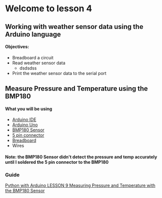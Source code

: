 # Welcome to lesson 4

## Working with weather sensor data using the Arduino language

#### Objectives:
- Breadboard a circuit
- Read weather sensor data
  - dsdsdss
- Print the weather sensor data to the serial port

## Measure Pressure and Temperature using the BMP180

#### What you will be using
- [Arduino IDE](https://github.com/StateFarm-STEM/pyinthesky/blob/main/lesson4/screenshots/arduino-ide.png)
- [Arduino Uno](https://github.com/StateFarm-STEM/pyinthesky/blob/main/lesson4/screenshots/arduino-uno-r3.png)
- [BMP180 Sensor](https://github.com/StateFarm-STEM/pyinthesky/blob/main/lesson4/screenshots/bmp180.png)
- [5 pin connector](https://github.com/StateFarm-STEM/pyinthesky/blob/main/lesson4/screenshots/5-pin-connector.png)
- [Breadboard](https://github.com/StateFarm-STEM/pyinthesky/blob/main/lesson4/screenshots/breadboard.png)
- Wires

#### Note: the BMP180 Sensor didn't detect the pressure and temp accurately until I soldered the 5 pin connector to the BMP180<br>

### Guide
[Python with Arduino LESSON 9 Measuring Pressure and Temperature with the BMP180 Sensor](https://toptechboy.com/python-with-arduino-lesson-9-measuring-pressure-and-temperature-with-the-bmp180-sensor/)
